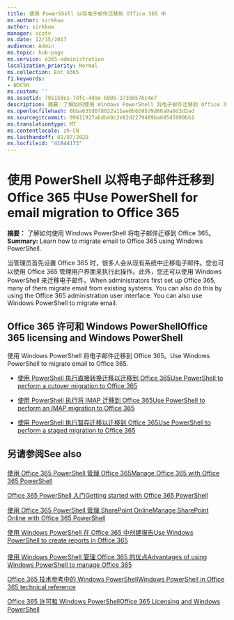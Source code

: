 ```yaml
---
title: 使用 PowerShell 以将电子邮件迁移到 Office 365 中
ms.author: sirkkuw
author: sirkkuw
manager: scotv
ms.date: 12/15/2017
audience: Admin
ms.topic: hub-page
ms.service: o365-administration
localization_priority: Normal
ms.collection: Ent_O365
f1.keywords:
- NOCSH
ms.custom: ''
ms.assetid: 795158e1-7dfc-4d9e-b805-373dd576c4e7
description: 摘要：了解如何使用 Windows PowerShell 将电子邮件迁移到 Office 365。
ms.openlocfilehash: 6bba635d0f8022a1bae0b6b95d9d66a9a0d3d2ad
ms.sourcegitcommit: 99411927abdb40c2e82d2279489ba60545989bb1
ms.translationtype: MT
ms.contentlocale: zh-CN
ms.lasthandoff: 02/07/2020
ms.locfileid: "41844173"
---
```

# <a name="use-powershell-for-email-migration-to-office-365"></a><span data-ttu-id="03748-103">使用 PowerShell 以将电子邮件迁移到 Office 365 中</span><span class="sxs-lookup"><span data-stu-id="03748-103">Use PowerShell for email migration to Office 365</span></span>

 <span data-ttu-id="03748-104">**摘要：** 了解如何使用 Windows PowerShell 将电子邮件迁移到 Office 365。</span><span class="sxs-lookup"><span data-stu-id="03748-104">**Summary:** Learn how to migrate email to Office 365 using Windows PowerShell.</span></span>
  
<span data-ttu-id="03748-p101">当管理员首先设置 Office 365 时，很多人会从现有系统中迁移电子邮件。您也可以使用 Office 365 管理用户界面来执行此操作。此外，您还可以使用 Windows PowerShell 来迁移电子邮件。</span><span class="sxs-lookup"><span data-stu-id="03748-p101">When administrators first set up Office 365, many of them migrate email from existing systems. You can also do this by using the Office 365 administration user interface. You can also use Windows PowerShell to migrate email.</span></span>
  
## <a name="office-365-licensing-and-windows-powershell"></a><span data-ttu-id="03748-108">Office 365 许可和 Windows PowerShell</span><span class="sxs-lookup"><span data-stu-id="03748-108">Office 365 licensing and Windows PowerShell</span></span>

<span data-ttu-id="03748-109">使用 Windows PowerShell 将电子邮件迁移到 Office 365。</span><span class="sxs-lookup"><span data-stu-id="03748-109">Use Windows PowerShell to migrate email to Office 365.</span></span> 
  
- [<span data-ttu-id="03748-110">使用 PowerShell 执行直接转换迁移以迁移到 Office 365</span><span class="sxs-lookup"><span data-stu-id="03748-110">Use PowerShell to perform a cutover migration to Office 365</span></span>](use-powershell-to-perform-a-cutover-migration-to-office-365.md)
    
- [<span data-ttu-id="03748-111">使用 PowerShell 执行将 IMAP 迁移到 Office 365</span><span class="sxs-lookup"><span data-stu-id="03748-111">Use PowerShell to perform an IMAP migration to Office 365</span></span>](use-powershell-to-perform-an-imap-migration-to-office-365.md)
    
- [<span data-ttu-id="03748-112">使用 PowerShell 执行暂存迁移以迁移到 Office 365</span><span class="sxs-lookup"><span data-stu-id="03748-112">Use PowerShell to perform a staged migration to Office 365</span></span>](use-powershell-to-perform-a-staged-migration-to-office-365.md)
    
## <a name="see-also"></a><span data-ttu-id="03748-113">另请参阅</span><span class="sxs-lookup"><span data-stu-id="03748-113">See also</span></span>

#### 

[<span data-ttu-id="03748-114">使用 Office 365 PowerShell 管理 Office 365</span><span class="sxs-lookup"><span data-stu-id="03748-114">Manage Office 365 with Office 365 PowerShell</span></span>](manage-office-365-with-office-365-powershell.md)
  
[<span data-ttu-id="03748-115">Office 365 PowerShell 入门</span><span class="sxs-lookup"><span data-stu-id="03748-115">Getting started with Office 365 PowerShell</span></span>](getting-started-with-office-365-powershell.md)
  
[<span data-ttu-id="03748-116">使用 Office 365 PowerShell 管理 SharePoint Online</span><span class="sxs-lookup"><span data-stu-id="03748-116">Manage SharePoint Online with Office 365 PowerShell</span></span>](manage-sharepoint-online-with-office-365-powershell.md)
  
[<span data-ttu-id="03748-117">使用 Windows PowerShell 在 Office 365 中创建报告</span><span class="sxs-lookup"><span data-stu-id="03748-117">Use Windows PowerShell to create reports in Office 365</span></span>](use-windows-powershell-to-create-reports-in-office-365.md)
#### 

[<span data-ttu-id="03748-118">使用 Windows PowerShell 管理 Office 365 的优点</span><span class="sxs-lookup"><span data-stu-id="03748-118">Advantages of using Windows PowerShell to manage Office 365</span></span>](https://technet.microsoft.com/library/15144a50-453e-4cd5-befd-bc6736697967.aspx)
  
[<span data-ttu-id="03748-119">Office 365 技术参考中的 Windows PowerShell</span><span class="sxs-lookup"><span data-stu-id="03748-119">Windows PowerShell in Office 365 technical reference</span></span>](https://technet.microsoft.com/library/10d5c66a-7579-4319-aaa5-7a5e21d49cea.aspx)
  
[<span data-ttu-id="03748-120">Office 365 许可和 Windows PowerShell</span><span class="sxs-lookup"><span data-stu-id="03748-120">Office 365 Licensing and Windows PowerShell</span></span>](https://technet.microsoft.com/library/6ca0e430-f7ba-4184-becf-14c6c5c8dde5.aspx)

